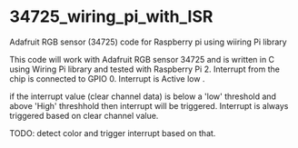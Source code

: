 # 34725_wiring_pi_with_ISR
Adafruit RGB sensor (34725) code for Raspberry pi using wiiring Pi library

This code will work with Adafruit RGB sensor 34725 and is written in C using Wiring Pi library and tested with Raspberry Pi 2.
Interrupt from the chip is connected to GPIO 0. Interrupt is Active low .

if the interrupt value (clear channel data) is below a 'low' threshold and above 'High' threshhold then interrupt will be triggered. 
Interrupt is always triggered based on clear channel value.

TODO:
detect color and trigger interrupt based on that.

